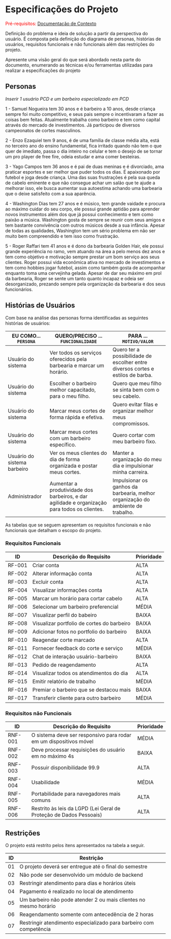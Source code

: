 # Especificações do Projeto

<span style="color:red">Pré-requisitos: <a href="1-Documentação de Contexto.md"> Documentação de Contexto</a></span>

Definição do problema e ideia de solução a partir da perspectiva do usuário. É composta pela definição do  diagrama de personas, histórias de usuários, requisitos funcionais e não funcionais além das restrições do projeto.

Apresente uma visão geral do que será abordado nesta parte do documento, enumerando as técnicas e/ou ferramentas utilizadas para realizar a especificações do projeto

## Personas

*Inserir 1 usuário PCD e um barbeiro especializado em PCD*

1 - Samuel Nogueira tem 30 anos e é barbeiro a 10 anos, desde criança sempre foi muito competitivo, e seus pais sempre o incentivaram a fazer as coisas bem feitas. Atualmente trabalha como barbeiro e tem como capital através do mercado de investimentos. Já participou de diversos campeonatos de cortes masculinos.

2 - Enzo Ezaquiel tem 9 anos, é de uma família de classe média alta, está no terceiro ano do ensino fundamental, fica irritado quando não tem o que quer de imediato, passa o dia inteiro no celular e tem o desejo de se tornar um pro player de free fire, odeia estudar e ama comer besteiras.

3 - Yago Campos tem 36 anos e é pai de duas meninas e é divorciado, ama praticar esportes e ser melhor que puder todos os dias. É apaixonado por futebol e joga desde criança. Uma das suas frustrações é pela sua queda de cabelo eminente e que não consegue achar um salão que te ajude a melhorar isso, ele busca aumentar sua autoestima achando uma barbearia que o deixe satisfeito com a sua aparência.

4 - Washington Dias tem 27 anos e é músico, tem grande vaidade e procura ao máximo cuidar do seu corpo, ele possui grande aptidão para aprender novos instrumentos além dos que já possui conhecimento e tem como paixão a música. Washington gosta de sempre se reunir com seus amigos e tem bastante convivência com outros músicos desde a sua infância. Apesar de todas as qualidades, Washington tem um sério problema em não ser muito bem compreendido e tem isso como frustração.

5 - Roger Raffari tem 41 anos e é dono da barbearia Golden Hair, ele possui grande experiência no ramo, vem atuando na área a pelo menos dez anos e tem como objetivo e motivação sempre prestar um bom serviço aos seus clientes. Roger possui vida econômica ativa no mercado de investimentos e tem como hobbies jogar futebol, assim como também gosta de acompanhar enquanto toma uma cervejinha gelada. Apesar de dar seu máximo em prol da barbearia, Roger se sente um tanto quanto incapaz e odeia ser desorganizado, prezando sempre pela organização da barbearia e dos seus funcionários. 




## Histórias de Usuários

Com base na análise das personas forma identificadas as seguintes histórias de usuários:

| EU COMO... `PERSONA`        | QUERO/PRECISO ... `FUNCIONALIDADE`                           | PARA ... `MOTIVO/VALOR`                                      |
| --------------------------- | ------------------------------------------------------------ | ------------------------------------------------------------ |
| Usuário do sistema          | Ver todos os serviços oferecidos pela barbearia e marcar um horário. | Quero ter a possibilidade de escolher entre diversos cortes e estilos de barba. |
| Usuário do sistema          | Escolher o barbeiro melhor capacitado, para o meu filho.     | Quero que meu filho se sinta bem com o seu cabelo.           |
| Usuário do sistema          | Marcar meus cortes de forma rápida e efetiva.                | Quero evitar filas e organizar melhor meus compromissos.     |
| Usuário do sistema          | Marcar meus cortes com um barbeiro específico.               | Quero cortar com meu barbeiro fixo.                          |
| Usuário do sistema barbeiro | Ver os meus clientes do dia de forma organizada e postar meus cortes. | Manter a organização do meu dia e impulsionar minha carreira. |
| Administrador               | Aumentar a produtividade dos barbeiros, e dar agilidade e organização para todos os clientes. | Impulsionar os ganhos da barbearia, melhor organização do ambiente de trabalho. |



As tabelas que se seguem apresentam os requisitos funcionais e não funcionais que detalham o escopo do projeto.



### Requisitos Funcionais

| ID     | Descrição do Requisito                     | Prioridade |
| ------ | ------------------------------------------ | ---------- |
| RF-001 | Criar conta                                | ALTA       |
| RF-002 | Alterar informação conta                   | ALTA       |
| RF-003 | Excluir conta                              | ALTA       |
| RF-004 | Visualizar informações conta               | ALTA       |
| RF-005 | Marcar um horário para cortar cabelo       | ALTA       |
| RF-006 | Selecionar um barbeiro preferencial        | MÉDIA      |
| RF-007 | Visualizar perfil do babeiro               | BAIXA      |
| RF-008 | Visualizar portfolio de cortes do barbeiro | BAIXA      |
| RF-009 | Adicionar fotos no portfolio do barbeiro   | BAIXA      |
| RF-010 | Reagendar corte marcado                    | ALTA       |
| RF-011 | Fornecer feedback do corte e serviço       | MÉDIA      |
| RF-012 | Chat de interação usuário-barbeiro         | BAIXA      |
| RF-013 | Pedido de reagendamento                    | ALTA       |
| RF-014 | Visualizar todos os atendimentos do dia    | ALTA       |
| RF-015 | Emitir relatório de trabalho               | MÉDIA      |
| RF-016 | Premiar o barbeiro que se destacou mais    | BAIXA      |
| RF-017 | Transferir cliente para outro barbeiro     | MÉDIA      |



### Requisitos não Funcionais

| ID      | Descrição do Requisito                                       | Prioridade |
| ------- | ------------------------------------------------------------ | ---------- |
| RNF-001 | O sistema deve ser responsivo para rodar em um dispositivos móvel | MÉDIA      |
| RNF-002 | Deve processar requisições do usuário em no máximo 4s        | BAIXA      |
| RNF-003 | Possuir disponibilidade 99.9                                 | ALTA       |
| RNF-004 | Usabilidade                                                  | MÉDIA      |
| RNF-005 | Portabilidade para navegadores mais comuns                   | ALTA       |
| RNF-006 | Restrito às leis da LGPD (Lei Geral de Proteção de Dados Pessoais) | ALTA       |



## Restrições

O projeto está restrito pelos itens apresentados na tabela a seguir.

| ID   | Restrição                                                    |
| ---- | ------------------------------------------------------------ |
| 01   | O projeto deverá ser entregue até o final do semestre        |
| 02   | Não pode ser desenvolvido um módulo de backend               |
| 03   | Restringir atendimento para dias e horários úteis            |
| 04   | Pagamento é realizado no local de atendimento                |
| 05   | Um barbeiro não pode atender 2 ou mais clientes no mesmo horário |
| 06   | Reagendamento somente com antecedência de 2 horas            |
| 07   | Restringir atendimento especializado para barbeiro com competência |

